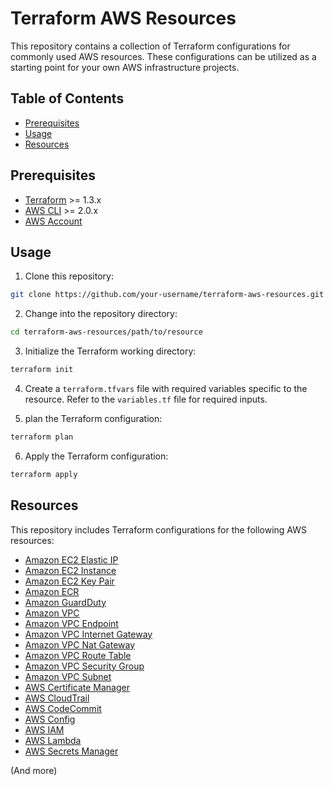 # Terraform AWS Resources

This repository contains a collection of Terraform configurations for commonly used AWS resources. These configurations can be utilized as a starting point for your own AWS infrastructure projects.

## Table of Contents ##

- [Prerequisites](#prerequisites)
- [Usage](#usage)
- [Resources](#resources)

## Prerequisites ##

- [Terraform](https://www.terraform.io/downloads.html) >= 1.3.x
- [AWS CLI](https://aws.amazon.com/cli/) >= 2.0.x
- [AWS Account](https://aws.amazon.com/)

## Usage ##

1. Clone this repository:

```bash
git clone https://github.com/your-username/terraform-aws-resources.git
```

2. Change into the repository directory:

```bash
cd terraform-aws-resources/path/to/resource
```

3. Initialize the Terraform working directory:

```bash
terraform init
```

4. Create a `terraform.tfvars` file with required variables specific to the resource. Refer to the `variables.tf` file for required inputs.

5. plan the Terraform configuration:

```bash
terraform plan
```

6. Apply the Terraform configuration:

```bash
terraform apply
```

## Resources ##

This repository includes Terraform configurations for the following AWS resources:

- [Amazon EC2 Elastic IP](./vpc_endpoint)
- [Amazon EC2 Instance](./ec2)
- [Amazon EC2 Key Pair](./key_pair)
- [Amazon ECR](./ecr)
- [Amazon GuardDuty](./guardduty)
- [Amazon VPC](./vpc)
- [Amazon VPC Endpoint](./endpoint)
- [Amazon VPC Internet Gateway](./internet_gateway)
- [Amazon VPC Nat Gateway](./nat_gateway)
- [Amazon VPC Route Table](./route_table)
- [Amazon VPC Security Group](./security_group)
- [Amazon VPC Subnet](./subnet)
- [AWS Certificate Manager](./acm)
- [AWS CloudTrail](./cloudtrail)
- [AWS CodeCommit](./codecommit)
- [AWS Config](./config)
- [AWS IAM](./iam)
- [AWS Lambda](./lambda)
- [AWS Secrets Manager](./secretsmanager)

(And more)
